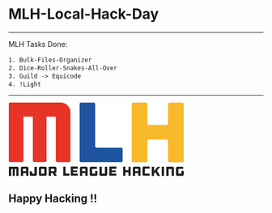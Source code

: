 # MLH-Local-Hack-Day

<hr>

MLH Tasks Done:

	1. Bulk-Files-Organizer
	2. Dice-Roller-Snakes-All-Over
	3. Guild -> Equicode
	4. !Light

<hr>
<img src='mlh.jpg'>

## Happy Hacking !!
